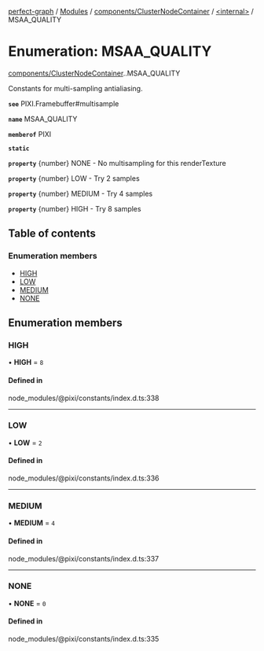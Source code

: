 [perfect-graph](../README.md) / [Modules](../modules.md) / [components/ClusterNodeContainer](../modules/components_ClusterNodeContainer.md) / [<internal\>](../modules/components_ClusterNodeContainer._internal_.md) / MSAA\_QUALITY

# Enumeration: MSAA\_QUALITY

[components/ClusterNodeContainer](../modules/components_ClusterNodeContainer.md).[<internal>](../modules/components_ClusterNodeContainer._internal_.md).MSAA_QUALITY

Constants for multi-sampling antialiasing.

**`see`** PIXI.Framebuffer#multisample

**`name`** MSAA_QUALITY

**`memberof`** PIXI

**`static`**

**`property`** {number} NONE - No multisampling for this renderTexture

**`property`** {number} LOW - Try 2 samples

**`property`** {number} MEDIUM - Try 4 samples

**`property`** {number} HIGH - Try 8 samples

## Table of contents

### Enumeration members

- [HIGH](components_ClusterNodeContainer._internal_.MSAA_QUALITY.md#high)
- [LOW](components_ClusterNodeContainer._internal_.MSAA_QUALITY.md#low)
- [MEDIUM](components_ClusterNodeContainer._internal_.MSAA_QUALITY.md#medium)
- [NONE](components_ClusterNodeContainer._internal_.MSAA_QUALITY.md#none)

## Enumeration members

### HIGH

• **HIGH** = `8`

#### Defined in

node_modules/@pixi/constants/index.d.ts:338

___

### LOW

• **LOW** = `2`

#### Defined in

node_modules/@pixi/constants/index.d.ts:336

___

### MEDIUM

• **MEDIUM** = `4`

#### Defined in

node_modules/@pixi/constants/index.d.ts:337

___

### NONE

• **NONE** = `0`

#### Defined in

node_modules/@pixi/constants/index.d.ts:335
